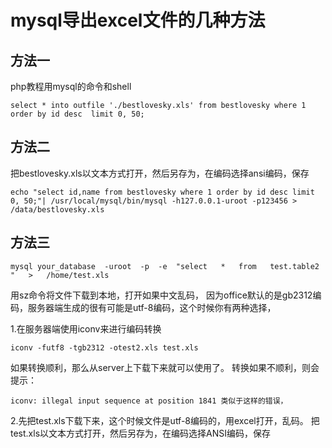 # mysql导出excel文件的几种方法 

## 方法一
php教程用mysql的命令和shell

	select * into outfile './bestlovesky.xls' from bestlovesky where 1 order by id desc  limit 0, 50;

## 方法二 
把bestlovesky.xls以文本方式打开，然后另存为，在编码选择ansi编码，保存

	echo "select id,name from bestlovesky where 1 order by id desc limit 0, 50;"| /usr/local/mysql/bin/mysql -h127.0.0.1-uroot -p123456 > /data/bestlovesky.xls

## 方法三

	mysql your_database  -uroot  -p  -e  "select   *   from   test.table2 "   >   /home/test.xls

用sz命令将文件下载到本地，打开如果中文乱码，
因为office默认的是gb2312编码，服务器端生成的很有可能是utf-8编码，这个时候你有两种选择，

1.在服务器端使用iconv来进行编码转换
	
	iconv -futf8 -tgb2312 -otest2.xls test.xls

如果转换顺利，那么从server上下载下来就可以使用了。
转换如果不顺利，则会提示：
	
	iconv: illegal input sequence at position 1841 类似于这样的错误，


2.先把test.xls下载下来，这个时候文件是utf-8编码的，用excel打开，乱码。
把test.xls以文本方式打开，然后另存为，在编码选择ANSI编码，保存